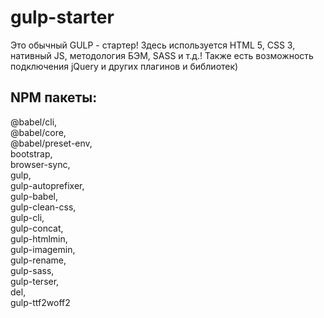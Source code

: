 # gulp-starter

Это обычный GULP - стартер!
Здесь используется HTML 5, CSS 3, нативный JS, методология БЭМ, SASS и т.д.!
Также есть возможность подключения jQuery и других плагинов и библиотек)

## NPM пакеты:
   @babel/cli,<br>
   @babel/core,<br>
   @babel/preset-env,<br>
   bootstrap,<br>
   browser-sync,<br>
   gulp,<br>
   gulp-autoprefixer,<br>
   gulp-babel,<br>
   gulp-clean-css,<br>
   gulp-cli,<br>
   gulp-concat,<br>
   gulp-htmlmin,<br>
   gulp-imagemin,<br>
   gulp-rename,<br>
   gulp-sass,<br>
   gulp-terser,<br>
   del,<br>
   gulp-ttf2woff2
